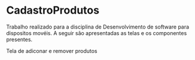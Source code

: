 # CadastroProdutos
Trabalho realizado para a disciplina de Desenvolvimento de software para dispositos movéis. A seguir são apresentadas as telas e os componentes presentes.

Tela de adiconar e remover produtos

